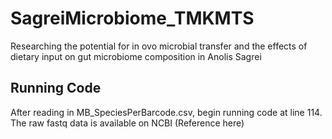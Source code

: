 # SagreiMicrobiome_TMKMTS
Researching the potential for in ovo microbial transfer and the effects of dietary input on gut microbiome composition in Anolis Sagrei

## Running Code
After reading in MB_SpeciesPerBarcode.csv, begin running code at line 114.  
  The raw fastq data is available on NCBI (Reference here)
